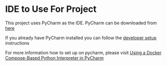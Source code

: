 [//]: # "GeoSight is UNICEF's geospatial web-based business intelligence platform."
[//]: # 
[//]: # "Contact : geosight-no-reply@unicef.org"
[//]: # 
[//]: # ".. note:: This program is free software; you can redistribute it and/or modify"
[//]: # "    it under the terms of the GNU Affero General Public License as published by"
[//]: # "    the Free Software Foundation; either version 3 of the License, or"
[//]: # "    (at your option) any later version."
[//]: # 
[//]: # "__author__ = 'irwan@kartoza.com'"
[//]: # "__date__ = '13/06/2023'"
[//]: # "__copyright__ = ('Copyright 2023, Unicef')"
[//]: # "__copyright__ = ('Copyright 2023, Unicef')"

# IDE to Use For Project

This project uses PyCharm as the IDE. PyCharm can be downloaded from [here](https://www.jetbrains.com/pycharm/)

If you already have PyCharm installed you can follow the [developer setup](./setup/installation/development-setup/index.md) instructions

For more information how to set up on pycharm, please visit [Using a Docker Compose-Based Python Interpreter in PyCharm](https://kartoza.com/blog/docker/using-a-docker-compose-based-python-interpreter-in-pycharm)
